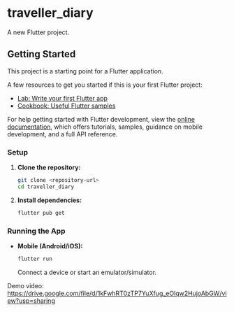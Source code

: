 # traveller_diary

A new Flutter project.

## Getting Started

This project is a starting point for a Flutter application.

A few resources to get you started if this is your first Flutter project:

- [Lab: Write your first Flutter app](https://docs.flutter.dev/get-started/codelab)
- [Cookbook: Useful Flutter samples](https://docs.flutter.dev/cookbook)

For help getting started with Flutter development, view the
[online documentation](https://docs.flutter.dev/), which offers tutorials,
samples, guidance on mobile development, and a full API reference.


### Setup

1. **Clone the repository:**
   ```sh
   git clone <repository-url>
   cd traveller_diary
   ```

2. **Install dependencies:**
   ```sh
   flutter pub get
   ```

### Running the App

- **Mobile (Android/iOS):**
  ```sh
  flutter run
  ```
  Connect a device or start an emulator/simulator.

Demo video: https://drive.google.com/file/d/1kFwhRT0zTP7YuXfug_eOlqw2HujoAbGW/view?usp=sharing


